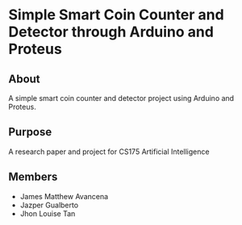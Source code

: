 # Simple Smart Coin Counter and Detector through Arduino and Proteus

## About
A simple smart coin counter and detector project using Arduino and Proteus.

## Purpose
A research paper and project for CS175 Artificial Intelligence

## Members
- James Matthew Avancena
- Jazper Gualberto
- Jhon Louise Tan
